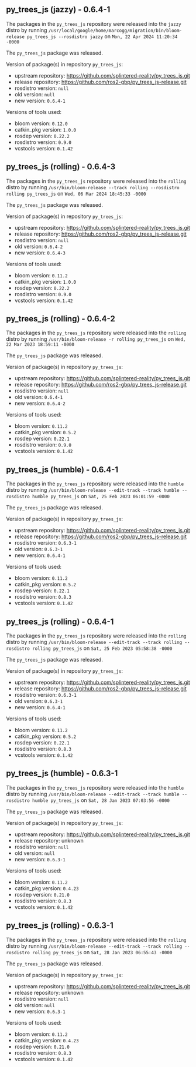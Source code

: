 ## py_trees_js (jazzy) - 0.6.4-1

The packages in the `py_trees_js` repository were released into the `jazzy` distro by running `/usr/local/google/home/marcogg/migration/bin/bloom-release py_trees_js --rosdistro jazzy` on `Mon, 22 Apr 2024 11:20:34 -0000`

The `py_trees_js` package was released.

Version of package(s) in repository `py_trees_js`:

- upstream repository: https://github.com/splintered-reality/py_trees_js.git
- release repository: https://github.com/ros2-gbp/py_trees_js-release.git
- rosdistro version: `null`
- old version: `null`
- new version: `0.6.4-1`

Versions of tools used:

- bloom version: `0.12.0`
- catkin_pkg version: `1.0.0`
- rosdep version: `0.22.2`
- rosdistro version: `0.9.0`
- vcstools version: `0.1.42`


## py_trees_js (rolling) - 0.6.4-3

The packages in the `py_trees_js` repository were released into the `rolling` distro by running `/usr/bin/bloom-release --track rolling --rosdistro rolling py_trees_js` on `Wed, 06 Mar 2024 18:45:33 -0000`

The `py_trees_js` package was released.

Version of package(s) in repository `py_trees_js`:

- upstream repository: https://github.com/splintered-reality/py_trees_js.git
- release repository: https://github.com/ros2-gbp/py_trees_js-release.git
- rosdistro version: `null`
- old version: `0.6.4-2`
- new version: `0.6.4-3`

Versions of tools used:

- bloom version: `0.11.2`
- catkin_pkg version: `1.0.0`
- rosdep version: `0.22.2`
- rosdistro version: `0.9.0`
- vcstools version: `0.1.42`


## py_trees_js (rolling) - 0.6.4-2

The packages in the `py_trees_js` repository were released into the `rolling` distro by running `/usr/bin/bloom-release -r rolling py_trees_js` on `Wed, 22 Mar 2023 18:59:11 -0000`

The `py_trees_js` package was released.

Version of package(s) in repository `py_trees_js`:

- upstream repository: https://github.com/splintered-reality/py_trees_js.git
- release repository: https://github.com/ros2-gbp/py_trees_js-release.git
- rosdistro version: `null`
- old version: `0.6.4-1`
- new version: `0.6.4-2`

Versions of tools used:

- bloom version: `0.11.2`
- catkin_pkg version: `0.5.2`
- rosdep version: `0.22.1`
- rosdistro version: `0.9.0`
- vcstools version: `0.1.42`


## py_trees_js (humble) - 0.6.4-1

The packages in the `py_trees_js` repository were released into the `humble` distro by running `/usr/bin/bloom-release --edit-track --track humble --rosdistro humble py_trees_js` on `Sat, 25 Feb 2023 06:01:59 -0000`

The `py_trees_js` package was released.

Version of package(s) in repository `py_trees_js`:

- upstream repository: https://github.com/splintered-reality/py_trees_js.git
- release repository: https://github.com/ros2-gbp/py_trees_js-release.git
- rosdistro version: `0.6.3-1`
- old version: `0.6.3-1`
- new version: `0.6.4-1`

Versions of tools used:

- bloom version: `0.11.2`
- catkin_pkg version: `0.5.2`
- rosdep version: `0.22.1`
- rosdistro version: `0.8.3`
- vcstools version: `0.1.42`


## py_trees_js (rolling) - 0.6.4-1

The packages in the `py_trees_js` repository were released into the `rolling` distro by running `/usr/bin/bloom-release --edit-track --track rolling --rosdistro rolling py_trees_js` on `Sat, 25 Feb 2023 05:58:38 -0000`

The `py_trees_js` package was released.

Version of package(s) in repository `py_trees_js`:

- upstream repository: https://github.com/splintered-reality/py_trees_js.git
- release repository: https://github.com/ros2-gbp/py_trees_js-release.git
- rosdistro version: `0.6.3-1`
- old version: `0.6.3-1`
- new version: `0.6.4-1`

Versions of tools used:

- bloom version: `0.11.2`
- catkin_pkg version: `0.5.2`
- rosdep version: `0.22.1`
- rosdistro version: `0.8.3`
- vcstools version: `0.1.42`


## py_trees_js (humble) - 0.6.3-1

The packages in the `py_trees_js` repository were released into the `humble` distro by running `/usr/bin/bloom-release --edit-track --track humble --rosdistro humble py_trees_js` on `Sat, 28 Jan 2023 07:03:56 -0000`

The `py_trees_js` package was released.

Version of package(s) in repository `py_trees_js`:

- upstream repository: https://github.com/splintered-reality/py_trees_js.git
- release repository: unknown
- rosdistro version: `null`
- old version: `null`
- new version: `0.6.3-1`

Versions of tools used:

- bloom version: `0.11.2`
- catkin_pkg version: `0.4.23`
- rosdep version: `0.21.0`
- rosdistro version: `0.8.3`
- vcstools version: `0.1.42`


## py_trees_js (rolling) - 0.6.3-1

The packages in the `py_trees_js` repository were released into the `rolling` distro by running `/usr/bin/bloom-release --edit-track --track rolling --rosdistro rolling py_trees_js` on `Sat, 28 Jan 2023 06:55:43 -0000`

The `py_trees_js` package was released.

Version of package(s) in repository `py_trees_js`:

- upstream repository: https://github.com/splintered-reality/py_trees_js.git
- release repository: unknown
- rosdistro version: `null`
- old version: `null`
- new version: `0.6.3-1`

Versions of tools used:

- bloom version: `0.11.2`
- catkin_pkg version: `0.4.23`
- rosdep version: `0.21.0`
- rosdistro version: `0.8.3`
- vcstools version: `0.1.42`


